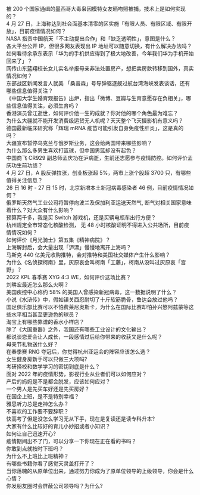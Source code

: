 被 200 个国家通缉的墨西哥大毒枭因模特女友晒吻照被捕，技术上是如何实现的？  
4 月 27 日，上海称达到社会面基本清零的区实施「有限人员、有限区域、有限开放」，目前疫情情况如何？  
NASA 指责中国航天「不主动提出合作」和「缺乏透明性」，意图是什么？  
各大平台公开 IP，但很多网友表现出 IP 地址可以随意切换，有什么解决办法吗？  
如何看待余承东表示「华为的手机供应得到了极大地改善，今年我们华为手机开始回来了」？  
网传山东蓝翔校长女儿实名举报母亲非法处置房产，想把卖房款转移到国外，真实情况如何？  
东部战区新闻发言人就美 「桑普森」号导弹驱逐舰过航台湾海峡发表谈话，还有哪些信息值得关注？  
《中国大学生婚育观报告》出炉，指出「微博、豆瓣与生育意愿存在负相关」，哪些信息值得关注，必须生育吗？  
香港演员曾江逝世，如何评价他一生的成就？你对他的哪个角色最为难忘？  
为什么大疆就不能开发消费级运货无人机呢？天天整个飞天摄影机有意义吗？  
德国最新临床研究称「辉瑞 mRNA 疫苗可能引发自身免疫性肝炎」，这是真的吗？  
大疆宣布暂停乌克兰与俄罗斯业务，这会给两国带来哪些影响？  
为什么那么多男生喜欢打篮球，但中国男篮却没有起色？  
中国商飞 CR929 副总师孟庆功在沪病逝，生前还志愿参与疫情防控。如何评价孟庆功生前功绩？  
4 月 27 日，A 股反弹拉涨，创业板涨超 5%，两市上涨个股超 3700 只，有哪些值得关注信息？  
26 日 16 时 - 27 日 15 时，北京新增本土新冠病毒感染者 46 例，目前疫情情况如何？  
俄罗斯天然气工业公司将暂停向波兰及保加利亚运送天然气, 断气对相关国家意味着什么？对大众有什么影响？  
预算两千多，我是买 Switch 游戏机，还是买辆电瓶车出行方便？  
杭州规定全市常态化核酸检测， 无 48 小时核酸证明不得进入公共场所，目前疫情情况如何？  
如何评价《月光骑士》第五集《精神病院》？  
上海解封后，会大量出现「沪漂」慢慢地离开上海吗？  
马斯克 440 亿美元收购推特，会对推特和美国社交媒体产生什么影响？  
为什么《名侦探柯南》里，灰原哀会叫柯南「工藤」，柯南从没叫过灰原哀「宫野」？  
2022 KPL 春季赛 XYG 4:3 WE，如何评价这场比赛？  
刘畊宏最近怎么那么火啊？  
美国疾控中心称约 58% 的美国人曾感染新冠病毒，这一数据说明了什么？  
小说《水浒传》中，假如镇关西忍耐切了十斤软筋脆骨，鲁达会放过他吗？  
国足俱乐部比赛可以不怕费莱尼奥斯卡，为什么在国际比赛却怕孙兴慜阿兹蒙等这些水平相当甚至更逊色的球员？  
淘宝上有哪些靠谱的香水小样店？  
除了《大国重器》之外，我国还有哪些工业设计的文化输出？  
都说谈恋爱会让人成长，一段感情过后给你带来的收获又是什么呢？  
母亲节礼物送什么好？  
在春季赛 RNG 夺冠后，你觉得杭州亚运会的阵容应该怎么选？  
女生健身房新手可以只做三大项吗?  
考研择校和数学学习的密钥到底是什么？  
面对 2022 年的疫情形势，影视行业从业者们可以如何应对？  
产后的妈妈是不是都会脱发，应该如何应对？  
一个男人是先买车好还是先买房好？  
在国企上班，是不是特别幸福？  
雅思听力总是走神怎么办？  
不喜欢的工作要不要辞职？  
快高考了但是没怎么学习无从下手，现在是复读还是读专科升本?  
大家有什么比较好的育儿小妙招或者小知识？  
如何让自己迅速开心?  
疫情期间出不了门，可以分享一下你现在正在看的书吗？  
你敢到点就按时下班吗？  
为什么不上班比上班精神？  
有哪些书籍你看了感觉天灵盖打开了？  
当你落魄的从原单位出来，通过努力你成为了原单位领导的上级领导，你会是什么心情？  
你发朋友圈时会屏蔽公司领导吗？为什么?  
